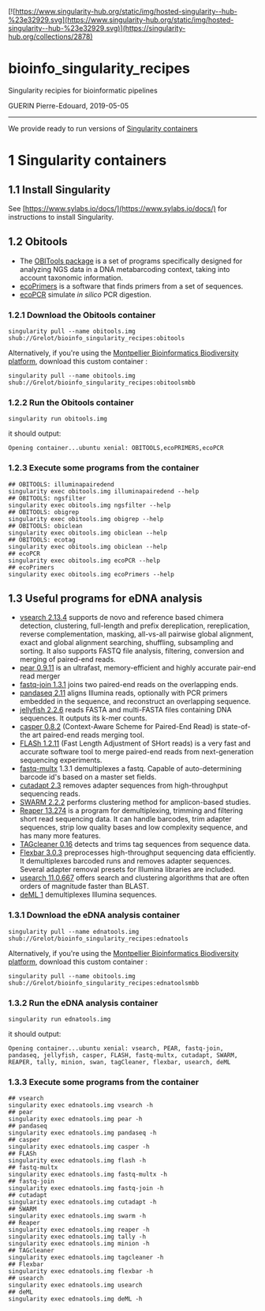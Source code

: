 [![https://www.singularity-hub.org/static/img/hosted-singularity--hub-%23e32929.svg](https://www.singularity-hub.org/static/img/hosted-singularity--hub-%23e32929.svg)](https://singularity-hub.org/collections/2878)

# bioinfo_singularity_recipes
Singularity recipies for bioinformatic pipelines

GUERIN Pierre-Edouard, 2019-05-05

______


We provide ready to run versions of [Singularity containers](https://www.sylabs.io/)



# 1 Singularity containers

## 1.1 Install Singularity
See [https://www.sylabs.io/docs/](https://www.sylabs.io/docs/) for instructions to install Singularity.

## 1.2 Obitools

- The [OBITools package](http://metabarcoding.org/obitools) is a set of programs specifically designed for analyzing NGS data in a DNA metabarcoding context, taking into account taxonomic information.
- [ecoPrimers](https://git.metabarcoding.org/obitools/ecoprimers/) is a software that finds primers from a set of sequences.
- [ecoPCR](https://git.metabarcoding.org/obitools/ecopcr/) simulate _in silico_ PCR digestion.


### 1.2.1 Download the Obitools container

```
singularity pull --name obitools.img shub://Grelot/bioinfo_singularity_recipes:obitools
```

Alternatively, if you're using the [Montpellier Bioinformatics Biodiversity platform](https://mbb.univ-montp2.fr/MBB/index.php), download this custom container :
```
singularity pull --name obitools.img shub://Grelot/bioinfo_singularity_recipes:obitoolsmbb
```

### 1.2.2 Run the Obitools container

```
singularity run obitools.img
```
it should output:
```
Opening container...ubuntu xenial: OBITOOLS,ecoPRIMERS,ecoPCR
```

### 1.2.3 Execute some programs from the container

```
## OBITOOLS: illuminapairedend 
singularity exec obitools.img illuminapairedend --help
## OBITOOLS: ngsfilter
singularity exec obitools.img ngsfilter --help
## OBITOOLS: obigrep
singularity exec obitools.img obigrep --help
## OBITOOLS: obiclean
singularity exec obitools.img obiclean --help
## OBITOOLS: ecotag
singularity exec obitools.img obiclean --help
## ecoPCR
singularity exec obitools.img ecoPCR --help
## ecoPrimers
singularity exec obitools.img ecoPrimers --help
```

## 1.3 Useful programs for eDNA analysis

- [vsearch 2.13.4](https://github.com/torognes/vsearch) supports de novo and reference based chimera detection, clustering, full-length and prefix dereplication, rereplication, reverse complementation, masking, all-vs-all pairwise global alignment, exact and global alignment searching, shuffling, subsampling and sorting. It also supports FASTQ file analysis, filtering, conversion and merging of paired-end reads.
- [pear 0.9.11](https://cme.h-its.org/exelixis/web/software/pear/) is an ultrafast, memory-efficient and highly accurate pair-end read merger
- [fastq-join 1.3.1](https://github.com/brwnj/fastq-join) joins two paired-end reads on the overlapping ends.
- [pandaseq 2.11](https://github.com/neufeld/pandaseq) aligns Illumina reads, optionally with PCR primers embedded in the sequence, and reconstruct an overlapping sequence.
- [jellyfish 2.2.6](https://github.com/gmarcais/Jellyfish) reads FASTA and multi-FASTA files containing DNA sequences. It outputs its k-mer counts.
- [casper 0.8.2](http://best.snu.ac.kr/casper/) (Context-Aware Scheme for Paired-End Read) is state-of-the art paired-end reads merging tool.
- [FLASh 1.2.11](http://ccb.jhu.edu/software/FLASH/index.shtml) (Fast Length Adjustment of SHort reads) is a very fast and accurate software tool to merge paired-end reads from next-generation sequencing experiments.
- [fastq-multx](https://github.com/ExpressionAnalysis/ea-utils/blob/wiki/FastqMultx.md) 1.3.1 demultiplexes a fastq. Capable of auto-determining barcode id's based on a master set fields.
- [cutadapt 2.3](https://cutadapt.readthedocs.io/en/stable/guide.html) removes adapter sequences from high-throughput sequencing reads.
- [SWARM 2.2.2](https://github.com/torognes/swarm) performs clustering method for amplicon-based studies.
- [Reaper 13.274](https://www.ebi.ac.uk/research/enright/software/kraken) is a program for demultiplexing, trimming and filtering short read sequencing data. It can handle barcodes, trim adapter sequences, strip low quality bases and low complexity sequence, and has many more features. 
- [TAGcleaner 0.16](http://tagcleaner.sourceforge.net/) detects and trims tag sequences from sequence data.
- [Flexbar 3.0.3](https://github.com/seqan/flexbar) preprocesses high-throughput sequencing data efficiently. It demultiplexes barcoded runs and removes adapter sequences. Several adapter removal presets for Illumina libraries are included. 
- [usearch 11.0.667](https://www.drive5.com/usearch/) offers search and clustering algorithms that are often orders of magnitude faster than BLAST. 
- [deML 1](https://grenaud.github.io/deML/) demultiplexes Illumina sequences.

### 1.3.1 Download the eDNA analysis container

```
singularity pull --name ednatools.img shub://Grelot/bioinfo_singularity_recipes:ednatools
```
Alternatively, if you're using the [Montpellier Bioinformatics Biodiversity platform](https://mbb.univ-montp2.fr/MBB/index.php), download this custom container :
```
singularity pull --name obitools.img shub://Grelot/bioinfo_singularity_recipes:ednatoolsmbb
```

### 1.3.2 Run the eDNA analysis  container

```
singularity run ednatools.img
```
it should output:
```
Opening container...ubuntu xenial: vsearch, PEAR, fastq-join, pandaseq, jellyfish, casper, FLASH, fastq-multx, cutadapt, SWARM, REAPER, tally, minion, swan, tagCleaner, flexbar, usearch, deML 
```

### 1.3.3 Execute some programs from the container


```
## vsearch
singularity exec ednatools.img vsearch -h
## pear
singularity exec ednatools.img pear -h
## pandaseq
singularity exec ednatools.img pandaseq -h
## casper
singularity exec ednatools.img casper -h
## FLASh
singularity exec ednatools.img flash -h
## fastq-multx
singularity exec ednatools.img fastq-multx -h
## fastq-join
singularity exec ednatools.img fastq-join -h
## cutadapt
singularity exec ednatools.img cutadapt -h
## SWARM
singularity exec ednatools.img swarm -h
## Reaper
singularity exec ednatools.img reaper -h
singularity exec ednatools.img tally -h
singularity exec ednatools.img minion -h
## TAGcleaner
singularity exec ednatools.img tagcleaner -h
## Flexbar
singularity exec ednatools.img flexbar -h
## usearch
singularity exec ednatools.img usearch
## deML
singularity exec ednatools.img deML -h
```
